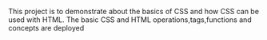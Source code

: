 This project is to demonstrate about the basics of CSS and how CSS can be used with HTML.
The basic CSS and HTML operations,tags,functions and concepts are deployed
